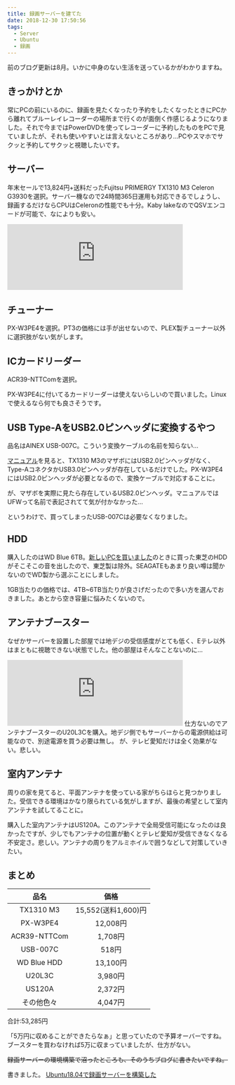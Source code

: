 ```yaml
---
title: 録画サーバーを建てた
date: 2018-12-30 17:50:56
tags:
  - Server
  - Ubuntu
  - 録画
---
```


前のブログ更新は8月。いかに中身のない生活を送っているかがわかりますね。
<!--more-->

## きっかけとか
常にPCの前にいるのに、録画を見たくなったり予約をしたくなったときにPCから離れてブルーレイレコーダーの場所まで行くのが面倒く作感じるようになりました。それで今まではPowerDVDを使ってレコーダーに予約したものをPCで見ていましたが、それも使いやすいとは言えないところがあり…PCやスマホでサクッと予約してサクッと視聴したいです。

## サーバー
年末セールで13,824円+送料だったFujitsu PRIMERGY TX1310 M3 Celeron G3930を選択。サーバー機なので24時間365日運用も対応できるでしょうし、録画するだけならCPUはCeleronの性能でも十分。Kaby lakeなのでQSVエンコードが可能で、なによりも安い。

<iframe src="https://mstdn.maud.io/@Otakan951/101273171237935909/embed" class="mastodon-embed" style="max-width: 100%; border: 0" width="400"></iframe><script src="https://mstdn.maud.io/embed.js" async="async"></script>

## チューナー
PX-W3PE4を選択。PT3の価格には手が出せないので、PLEX製チューナー以外に選択肢がない気がします。

## ICカードリーダー
ACR39-NTTComを選択。

PX-W3PE4に付いてるカードリーダーは使えないらしいので買いました。Linuxで使えるなら何でも良さそうです。

## USB Type-AをUSB2.0ピンヘッダに変換するやつ
品名はAINEX USB-007C。こういう変換ケーブルの名前を知らない…

[マニュアル](http://manuals.ts.fujitsu.com/file/13150/tx1310m3-umm-jp.pdf)を見ると、TX1310 M3のマザボにはUSB2.0ピンヘッダがなく、Type-AコネクタかUSB3.0ピンヘッダが存在しているだけでした。PX-W3PE4にはUSB2.0ピンヘッダが必要となるので、変換ケーブルで対応することに。

が、マザボを実際に見たら存在しているUSB2.0ピンヘッダ。マニュアルではUFWって名前で表記されてて気が付かなかった…

というわけで、買ってしまったUSB-007Cは必要なくなりました。

## HDD
購入したのはWD Blue 6TB。[新しいPCを買いました](/2018/05/03/new-pc)のときに買った東芝のHDDがそこそこの音を出したので、東芝製は除外。SEAGATEもあまり良い噂は聞かないのでWD製から選ぶことにしました。

1GB当たりの価格では、4TB~6TB当たりが良さげだったので多い方を選んでおきました。あとから空き容量に悩みたくないので。

## アンテナブースター
なぜかサーバーを設置した部屋では地デジの受信感度がとても低く、Eテレ以外はまともに視聴できない状態でした。他の部屋はそんなことないのに…
<iframe src="https://mstdn.maud.io/@Otakan951/101290767429624206/embed" class="mastodon-embed" style="max-width: 100%; border: 0" width="400"></iframe><script src="https://mstdn.maud.io/embed.js" async="async"></script>
仕方ないのでアンテナブースターのU20L3Cを購入。地デジ側でもサーバーからの電源供給は可能なので、別途電源を買う必要は無し。
が、テレビ愛知だけは全く効果がない。悲しい。

## 室内アンテナ
周りの家を見てると、平面アンテナを使っている家がちらほらと見つかりました。受信できる環境はかなり限られている気がしますが、最後の希望として室内アンテナを試してることに。

購入した室内アンテナはUS120A。このアンテナで全局受信可能になったのは良かったですが、少しでもアンテナの位置が動くとテレビ愛知が受信できなくなる不安定さ。悲しい。アンテナの周りをアルミホイルで囲うなどして対策していきたい。

## まとめ

|品名|価格|
|:-:|:-:|
|TX1310 M3|15,552(送料1,600)円|
|PX-W3PE4|12,008円|
|ACR39-NTTCom|1,708円|
|USB-007C|518円|
|WD Blue HDD|13,100円|
|U20L3C|3,980円|
|US120A|2,372円|
|その他色々|4,047円|
合計:53,285円

「5万円に収めることができたらなぁ」と思っていたので予算オーバーですね。ブースターを買わなければ5万に収まっていましたが、仕方がない。

~~録画サーバーの環境構築で沼ったところも、そのうちブログに書きたいですね。~~

書きました。 [Ubuntu18.04で録画サーバーを構築した](/2019/01/16/setup-recording-server)
